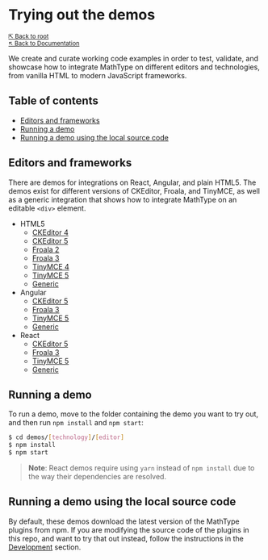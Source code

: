 # Trying out the demos

<small>[⇱ Back to root](../../README.md)<br>[↖ Back to Documentation](../README.md)</small>

We create and curate working code examples in order to test, validate, and showcase how to integrate MathType on different editors and technologies, from vanilla HTML to modern JavaScript frameworks.

## Table of contents

- [Editors and frameworks](#editors-and-frameworks)
- [Running a demo](#running-a-demo)
- [Running a demo using the local source code](#running-a-demo-using-the-local-source-code)

## Editors and frameworks

There are demos for integrations on React, Angular, and plain HTML5.
The demos exist for different versions of CKEditor, Froala, and TinyMCE, as well as a generic integration that shows how to integrate MathType on an editable `<div>` element.

- HTML5
    - [CKEditor 4](../../demos/html5/ckeditor4)
    - [CKEditor 5](../../demos/html5/ckeditor5)
    - [Froala 2](../../demos/html5/froala2)
    - [Froala 3](../../demos/html5/froala3)
    - [TinyMCE 4](../../demos/html5/tinymce4)
    - [TinyMCE 5](../../demos/html5/tinymce5)
    - [Generic](../../demos/html5/generic)
- Angular
    - [CKEditor 5](../../demos/angular/ckeditor5/README.md)
    - [Froala 3](../../demos/angular/froala3/README.md)
    - [TinyMCE 5](../../demos/angular/tinymce5/README.md)
    - [Generic](../../demos/angular/generic/README.md)
- React
    - [CKEditor 5](../../demos/react/ckeditor5/README.md)
    - [Froala 3](../../demos/react/froala3/README.md)
    - [TinyMCE 5](../../demos/react/tinymce5/README.md)
    - [Generic](../../demos/react/generic/README.md)

## Running a demo

To run a demo, move to the folder containing the demo you want to try out, and then run `npm install` and `npm start`:

```sh
$ cd demos/[technology]/[editor]
$ npm install
$ npm start
```

> **Note**: React demos require using `yarn` instead of `npm install` due to the way their dependencies are resolved.

## Running a demo using the local source code

By default, these demos download the latest version of the MathType plugins from npm.
If you are modifying the source code of the plugins in this repo, and want to try that out instead, follow the instructions in the [Development](../development/demos/README.md) section.
